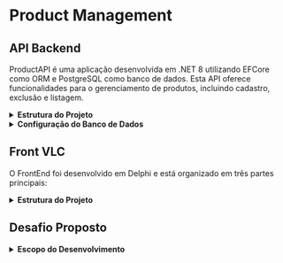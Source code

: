 # Product Management

## API Backend

ProductAPI é uma aplicação desenvolvida em .NET 8 utilizando EFCore como ORM e PostgreSQL como banco de dados. Esta API oferece funcionalidades para o gerenciamento de produtos, incluindo cadastro, exclusão e listagem.

<details>
<summary><strong>Estrutura do Projeto</strong></summary>

### ProductAPI

Este projeto contém as controllers e as configurações da API.

#### Controllers

- **ProductController**: Responsável por gerenciar as requisições HTTP relacionadas aos produtos. As principais ações incluem:
  - **GetAll**: Retorna todos os produtos cadastrados.
  - **Add**: Adiciona um novo produto.
  - **Delete**: Exclui um produto existente.
- As controllers interagem com os serviços para realizar operações de negócio e manipular os dados dos produtos.

#### Configuração da Porta da API

- A porta da API pode ser alterada no arquivo `launchSettings.json`. Atualmente, a API está configurada para rodar na porta 5000.

### ProductAPI.Data

Este projeto contém toda a lógica relacionada ao banco de dados e ao acesso aos dados.

#### Camada de Repository e Interface

- **Repository**: Implementa a lógica de acesso aos dados, encapsulando a interação com o banco de dados. Responsável por operações CRUD (Create, Read, Update, Delete) para as entidades da aplicação.
- **Interface**: Define os contratos para os repositórios, permitindo a implementação de diferentes estratégias de acesso a dados e facilitando a substituição por mocks ou stubs durante os testes.

#### Contexto

- **Context**: Gerencia a conexão com o banco de dados e a interação com as entidades. Configura as tabelas e as relações entre elas. Gerencia o ciclo de vida das entidades e fornece uma interface para consultas e manipulação dos dados.

#### Migrations

- Utilizadas para criar e atualizar o esquema do banco de dados. Permitem versionar as alterações no esquema do banco e aplicar essas alterações de maneira incremental. Responsáveis por carregar dados iniciais no banco de dados, se necessário.

### ProductAPI.Model

Este projeto contém as entidades do banco de dados.

#### Entidade Product

- **Product**: Representa um produto com propriedades como Id, Code, Description, Price, Amount, CreateDate e UpdateDate.

#### DTO

- **ProductDTO**: Data Transfer Object utilizado para transferir dados do produto entre a API e a camada de serviço.

### ProductAPI.Service

Este projeto contém os serviços e interfaces responsáveis pela lógica de negócio da API.

#### Serviço ProductService

- **ProductService**: Implementa a lógica de negócio relacionada aos produtos. As principais funcionalidades incluem:
  - **GetAll**: Retorna todos os produtos.
  - **Add**: Adiciona um novo produto, validando os dados recebidos e gerando um novo código para o produto.
  - **Delete**: Exclui um produto existente, verificando se o produto existe antes de tentar deletá-lo.
</details>

<details>
<summary><strong>Configuração do Banco de Dados</strong></summary>

1. **Instalação do PostgreSQL**:
   - Certifique-se de que o PostgreSQL está instalado e em execução no seu ambiente.

2. **Configuração da Conexão**:
   - O arquivo de configuração (`appsettings.json`) inclui as credenciais e informações necessárias para conectar-se ao banco de dados PostgreSQL.

3. **Aplicar Migrations**:
   - Execute o comando para aplicar as migrations e criar o banco de dados:
     ```
     dotnet tool install --global dotnet-ef
     dotnet ef database update --project ProductAPI.Data --startup-project ProductAPI
     ```
   - Para executar o projeto no Visual Studio, utilize o atalho `CTRL + '` para abrir o terminal integrado e execute os comandos de instalação das ferramentas e atualização do banco de dados conforme descrito na seção anterior.
</details>

## Front VLC

O FrontEnd foi desenvolvido em Delphi e está organizado em três partes principais:

<details>
<summary><strong>Estrutura do Projeto</strong></summary>
  
#### Controllers

A `ProductAPIController` é responsável por gerenciar as requisições da API. Ela inclui métodos para enviar e receber dados (`Get`, `Post`, `Delete`) e montar a URL das requisições. A URL base é definida como uma constante, e os parâmetros de requisição são gerenciados através de uma lista de strings.

- **Get**: Recupera dados da API.
- **Post**: Envia novos dados para a API.
- **Delete**: Remove dados da API.

#### Entities

A `ProductAPIEntitie` serve como uma camada de modelo, mapeando os dados JSON recebidos e enviados para a API. A entidade `TProductApi` contém propriedades como `Id`, `Code`, `Description`, `Price` e `Amount`.

- **FromJSON**: Converte uma string JSON em um objeto `TProductApi`.
- **ToJSON**: Converte um objeto `TProductApi` em uma string JSON.

#### Forms

Os formulários são responsáveis pela interface do usuário.

- `uPrincipal`: Formulário principal que chama o formulário `uProdutos`.
- `uProdutos`: Formulário que exibe os produtos em uma grid e contém botões para buscar, deletar e incluir produtos.
- `uCadastroProdutos`: Formulário chamado pelo `uProdutos` para inclusão de novos produtos, contendo campos necessários para a entrada dos dados do produto.

</details>

## Desafio Proposto

<details>
<summary><strong>Escopo do Desenvolvimento</strong></summary>

O objetivo deste desafio é desenvolver uma aplicação completa para o gerenciamento de produtos, que inclui funcionalidades de cadastro, edição, exclusão e listagem. A aplicação será dividida em duas partes principais: uma API no BackEnd e uma interface de usuário no FrontEnd utilizando VCL (Visual Component Library). A API deverá interagir com um banco de dados (SQLServer ou PostgreSQL) para persistir os dados dos produtos, seguindo os princípios da Programação Orientada a Objetos (POO).

---

***Requisitos***

- **API BackEnd**: Deve permitir a inclusão, atualização e exclusão de registros de produtos. Você pode escolher um framework de sua preferência para facilitar o desenvolvimento.
- **FrontEnd VCL**: A interface do usuário deve ser capaz de cadastrar produtos através de um formulário exibido em uma janela modal, listar os produtos na tela principal e permitir a edição e exclusão de produtos existentes.
- **Estilização**: O formulário deve ser estilizado sem o uso de bibliotecas ou frameworks externos.
- **ORM**: Para a camada de acesso a dados na API, você pode utilizar um Object-Relational Mapping (ORM) de sua escolha, facilitando a interação com o banco de dados.
- **Testes Unitários**: Inclua testes unitários utilizando o framework DUnitX para garantir a qualidade e a robustez do seu código.

---

### **Checklist**

- [x] Inclusão de registros de produtos
- [x] Exclusão de registros de produtos
- [ ] Atualização de registros de produtos
- [x] Listagem de registros de produtos
- [ ] **Testes Unitários**: Implementação de testes unitários com DUnitX
